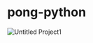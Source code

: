 # pong-python

![Untitled Project1](https://user-images.githubusercontent.com/100312928/174409413-50057c8f-ddd5-4b01-9509-cdc091872f50.gif)
